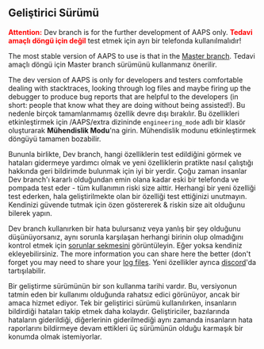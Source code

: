 ## Geliştirici Sürümü

<font color="#FF0000"><strong>Attention:</strong></font>
Dev branch is for the further development of AAPS only. <font color="#FF0000"><strong>Tedavi amaçlı döngü için değil</strong></font> test etmek için ayrı bir telefonda kullanılmalıdır!

The most stable version of AAPS to use is that in the [Master branch](https://github.com/nightscout/AndroidAPS/tree/master). Tedavi amaçlı döngü için Master branch sürümünü kullanmanız önerilir.

The dev version of AAPS is only for developers and testers comfortable dealing with stacktraces, looking through log files and maybe firing up the debugger to produce bug reports that are helpful to the developers (in short: people that know what they are doing without being assisted!). Bu nedenle birçok tamamlanmamış özellik devre dışı bırakılır. Bu özellikleri etkinleştirmek için /AAPS/extra dizininde `engineering_mode` adlı bir klasör oluşturarak **Mühendislik Modu**'na girin. Mühendislik modunu etkinleştirmek döngüyü tamamen bozabilir.

Bununla birlikte, Dev branch, hangi özelliklerin test edildiğini görmek ve hataları gidermeye yardımcı olmak ve yeni özelliklerin pratikte nasıl çalıştığı hakkında geri bildirimde bulunmak için iyi bir yerdir. Çoğu zaman insanlar Dev branch'ı kararlı olduğundan emin olana kadar eski bir telefonda ve pompada test eder - tüm kullanımın riski size aittir. Herhangi bir yeni özelliği test ederken, hala geliştirilmekte olan bir özelliği test ettiğinizi unutmayın. Kendinizi güvende tutmak için özen göstererek & riskin size ait olduğunu bilerek yapın.

Dev branch kullanırken bir hata bulursanız veya yanlış bir şey olduğunu düşünüyorsanız, aynı sorunla karşılaşan herhangi birinin olup olmadığını kontrol etmek için [sorunlar sekmesini](https://github.com/nightscout/AndroidAPS/issues) görüntüleyin. Eğer yoksa kendiniz ekleyebilirsiniz. The more information you can share here the better (don't forget you may need to share your [log files](../GettingHelp/AccessingLogFiles.md). Yeni özellikler ayrıca [discord](https://discord.gg/4fQUWHZ4Mw)'da tartışılabilir.

Bir geliştirme sürümünün bir son kullanma tarihi vardır. Bu, versiyonun tatmin eden bir kullanımı olduğunda rahatsız edici görünüyor, ancak bir amaca hizmet ediyor. Tek bir geliştirici sürümü kullanılırken, insanların bildirdiği hataları takip etmek daha kolaydır. Geliştiriciler, bazılarında hataların giderildiği, diğerlerinin giderilmediği aynı zamanda insanların hata raporlarını bildirmeye devam ettikleri üç sürümünün olduğu karmaşık bir konumda olmak istemiyorlar.